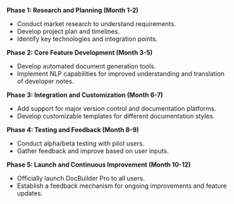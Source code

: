 **Phase 1: Research and Planning (Month 1-2)**
- Conduct market research to understand requirements.
- Develop project plan and timelines.
- Identify key technologies and integration points.

**Phase 2: Core Feature Development (Month 3-5)**
- Develop automated document generation tools.
- Implement NLP capabilities for improved understanding and translation of developer notes.

**Phase 3: Integration and Customization (Month 6-7)**
- Add support for major version control and documentation platforms.
- Develop customizable templates for different documentation styles.

**Phase 4: Testing and Feedback (Month 8-9)**
- Conduct alpha/beta testing with pilot users.
- Gather feedback and improve based on user inputs.

**Phase 5: Launch and Continuous Improvement (Month 10-12)**
- Officially launch DocBuilder Pro to all users.
- Establish a feedback mechanism for ongoing improvements and feature updates.